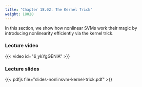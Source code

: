 ```yaml
---
title: "Chapter 18.02: The Kernel Trick"
weight: 18020
---
```

In this section, we show how nonlinear SVMs work their magic by introducing nonlinearity efficiently via the kernel trick. 

<!--more-->

### Lecture video

{{< video id="6_ykYgGENlA" >}}

### Lecture slides

{{< pdfjs file="slides-nonlinsvm-kernel-trick.pdf" >}}
